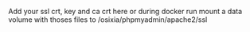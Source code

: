 Add your ssl crt, key and ca crt here
or during docker run mount a data volume with thoses files to /osixia/phpmyadmin/apache2/ssl